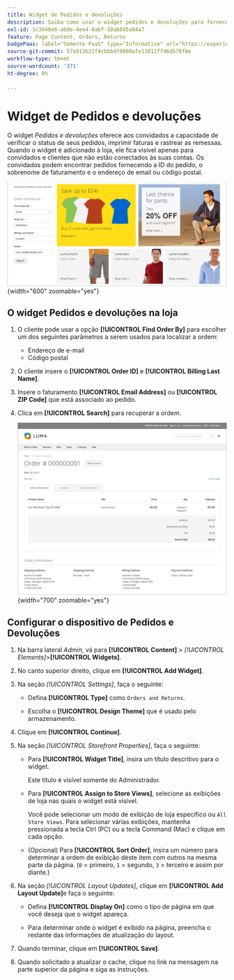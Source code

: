 ```yaml
---
title: Widget de Pedidos e devoluções
description: Saiba como usar o widget pedidos e devoluções para fornecer aos clientes a capacidade de verificar o status de seus pedidos, imprimir faturas e rastrear as remessas.
exl-id: 1c3948e6-a0de-4ee4-8abf-10ab845a94a7
feature: Page Content, Orders, Returns
badgePaas: label="Somente PaaS" type="Informative" url="https://experienceleague.adobe.com/en/docs/commerce/user-guides/product-solutions" tooltip="Aplica-se somente a projetos do Adobe Commerce na nuvem (infraestrutura do PaaS gerenciada pela Adobe) e a projetos locais."
source-git-commit: 57a913b21f4cbbb4f0800afe13012ff46d578f8e
workflow-type: tm+mt
source-wordcount: '371'
ht-degree: 0%

---
```


# Widget de Pedidos e devoluções

O widget _Pedidos e devoluções_ oferece aos convidados a capacidade de verificar o status de seus pedidos, imprimir faturas e rastrear as remessas. Quando o widget é adicionado à loja, ele fica visível apenas para convidados e clientes que não estão conectados às suas contas. Os convidados podem encontrar pedidos fornecendo a ID do pedido, o sobrenome de faturamento e o endereço de email ou código postal.

![Widget de Pedidos e Devoluções na barra lateral na vitrine](./assets/storefront-widget-orders-returns-sidebar.png){width="600" zoomable="yes"}

## O widget Pedidos e devoluções na loja

1. O cliente pode usar a opção **[!UICONTROL Find Order By]** para escolher um dos seguintes parâmetros a serem usados para localizar a ordem:

   - Endereço de e-mail
   - Código postal

1. O cliente insere o **[!UICONTROL Order ID]** e **[!UICONTROL Billing Last Name]**.

1. Insere o faturamento **[!UICONTROL Email Address]** ou **[!UICONTROL ZIP Code]** que está associado ao pedido.

1. Clica em **[!UICONTROL Search]** para recuperar a ordem.

   ![Informações do pedido exibidas na loja](./assets/storefront-widget-orders-returns-view.png){width="700" zoomable="yes"}

## Configurar o dispositivo de Pedidos e Devoluções

1. Na barra lateral _Admin_, vá para **[!UICONTROL Content]** > _[!UICONTROL Elements]_>**[!UICONTROL Widgets]**.

1. No canto superior direito, clique em **[!UICONTROL Add Widget]**.

1. Na seção _[!UICONTROL Settings]_, faça o seguinte:

   - Defina **[!UICONTROL Type]** como `Orders and Returns`.

   - Escolha o **[!UICONTROL Design Theme]** que é usado pelo armazenamento.

1. Clique em **[!UICONTROL Continue]**.

1. Na seção _[!UICONTROL Storefront Properties]_, faça o seguinte:

   - Para **[!UICONTROL Widget Title]**, insira um título descritivo para o widget.

     Este título é visível somente do Administrador.

   - Para **[!UICONTROL Assign to Store Views]**, selecione as exibições de loja nas quais o widget está visível.

     Você pode selecionar um modo de exibição de loja específico ou `All Store Views`. Para selecionar várias exibições, mantenha pressionada a tecla Ctrl (PC) ou a tecla Command (Mac) e clique em cada opção.

   - (Opcional) Para **[!UICONTROL Sort Order]**, insira um número para determinar a ordem de exibição deste item com outros na mesma parte da página. (`0` = primeiro, `1` = segundo, `3` = terceiro e assim por diante.)

1. Na seção _[!UICONTROL Layout Updates]_, clique em **[!UICONTROL Add Layout Update]**&#x200B;e faça o seguinte:

   - Defina **[!UICONTROL Display On]** como o tipo de página em que você deseja que o widget apareça.

   - Para determinar onde o widget é exibido na página, preencha o restante das informações de atualização do layout.

1. Quando terminar, clique em **[!UICONTROL Save]**.

1. Quando solicitado a atualizar o cache, clique no link na mensagem na parte superior da página e siga as instruções.
